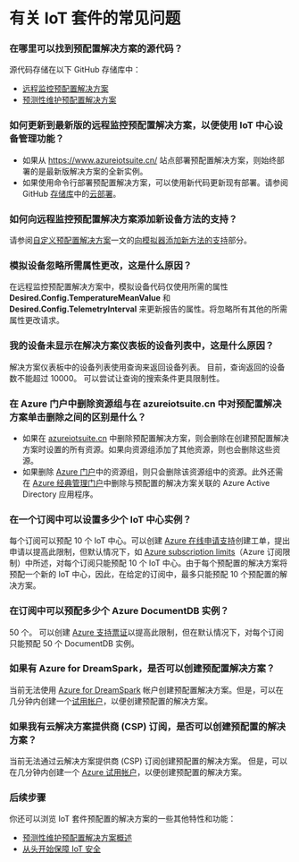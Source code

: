 <properties
    pageTitle="Azure IoT 套件常见问题 | Azure"
    description="有关 IoT 套件的常见问题"
    services=""
    suite="iot-suite"
    documentationcenter=""
    author="dominicbetts"
    manager="timlt"
    editor="" />
<tags
    ms.assetid="cb537749-a8a1-4e53-b3bf-f1b64a38188a"
    ms.service="iot-suite"
    ms.devlang="na"
    ms.topic="article"
    ms.tgt_pltfrm="na"
    ms.workload="na"
    ms.date="05/15/2017"
    wacn.date="06/13/2017"
    ms.author="v-yiso"
    ms.translationtype="Human Translation"
    ms.sourcegitcommit="4a18b6116e37e365e2d4c4e2d144d7588310292e"
    ms.openlocfilehash="a65a3da51532f8102655a85f15630a703d56d769"
    ms.lasthandoff="05/19/2017" />

# <a name="frequently-asked-questions-for-iot-suite"></a>有关 IoT 套件的常见问题

### <a name="where-can-i-find-the-source-code-for-the-preconfigured-solutions"></a>在哪里可以找到预配置解决方案的源代码？
源代码存储在以下 GitHub 存储库中：
* [远程监控预配置解决方案][lnk-remote-monitoring-github]
* [预测性维护预配置解决方案][lnk-predictive-maintenance-github]

### <a name="how-do-i-update-to-the-latest-version-of-the-remote-monitoring-preconfigured-solution-that-uses-the-iot-hub-device-management-features"></a>如何更新到最新版的远程监控预配置解决方案，以便使用 IoT 中心设备管理功能？
* 如果从 https://www.azureiotsuite.cn/ 站点部署预配置解决方案，则始终部署的是最新版解决方案的全新实例。
* 如果使用命令行部署预配置解决方案，可以使用新代码更新现有部署。请参阅 GitHub [存储库][lnk-remote-monitoring-github]中的[云部署][lnk-cloud-deployment]。

### <a name="how-can-i-add-support-for-a-new-device-method-to-the-remote-monitoring-preconfigured-solution"></a>如何向远程监控预配置解决方案添加新设备方法的支持？
请参阅[自定义预配置解决方案][lnk-customize]一文的[向模拟器添加新方法的支持][lnk-add-method]部分。

### <a name="the-simulated-device-is-ignoring-my-desired-property-changes-why"></a>模拟设备忽略所需属性更改，这是什么原因？
在远程监控预配置解决方案中，模拟设备代码仅使用所需的属性 **Desired.Config.TemperatureMeanValue** 和 **Desired.Config.TelemetryInterval** 来更新报告的属性。将忽略所有其他的所需属性更改请求。

### <a name="my-device-does-not-appear-in-the-list-of-devices-in-the-solution-dashboard-why"></a>我的设备未显示在解决方案仪表板的设备列表中，这是什么原因？
解决方案仪表板中的设备列表使用查询来返回设备列表。 目前，查询返回的设备数不能超过 10000。 可以尝试让查询的搜索条件更具限制性。

### <a name="whats-the-difference-between-deleting-a-resource-group-in-the-azure-portal-and-clicking-delete-on-a-preconfigured-solution-in-azureiotsuitecom"></a>在 Azure 门户中删除资源组与在 azureiotsuite.cn 中对预配置解决方案单击删除之间的区别是什么？
* 如果在 [azureiotsuite.cn][lnk-azureiotsuite] 中删除预配置解决方案，则会删除在创建预配置解决方案时设置的所有资源。如果向资源组添加了其他资源，则也会删除这些资源。
* 如果删除 [Azure 门户][lnk-azure-portal]中的资源组，则只会删除该资源组中的资源。此外还需在 [Azure 经典管理门户][lnk-classic-portal]中删除与预配置的解决方案关联的 Azure Active Directory 应用程序。

### <a name="how-many-iot-hub-instances-can-i-provision-in-a-subscription"></a>在一个订阅中可以设置多少个 IoT 中心实例？
每个订阅可以预配 10 个 IoT 中心。可以创建 [Azure 在线申请支持](/support/support-ticket-form/?l=zh-cn)创建工单，提出申请以提高此限制，但默认情况下，如 [Azure subscription limits][link-azuresublimits]（Azure 订阅限制）中所述，对每个订阅只能预配 10 个 IoT 中心。由于每个预配置的解决方案将预配一个新的 IoT 中心，因此，在给定的订阅中，最多只能预配 10 个预配置的解决方案。

### <a name="how-many-azure-document-db-instances-can-i-provision-in-a-subscription"></a>在订阅中可以预配多少个 Azure DocumentDB 实例？

50 个。 可以创建 [Azure 支持票证][link-azuresupportticket]以提高此限制，但在默认情况下，对每个订阅只能预配 50 个 DocumentDB 实例。 






### <a name="can-i-create-a-preconfigured-solution-if-i-have-microsoft-azure-for-dreamspark"></a> 如果有 Azure for DreamSpark，是否可以创建预配置解决方案？
当前无法使用 [Azure for DreamSpark][lnk-dreamspark] 帐户创建预配置解决方案。但是，可以在几分钟内创建一个[试用帐户][1rmb-trial]，以便创建预配置的解决方案。

### <a name="can-i-create-a-preconfigured-solution-if-i-have-cloud-solution-provider-csp-subscription"></a>如果我有云解决方案提供商 (CSP) 订阅，是否可以创建预配置的解决方案？
当前无法通过云解决方案提供商 (CSP) 订阅创建预配置的解决方案。 但是，可以在几分钟内创建一个 [Azure 试用帐户][1rmb-trial]，以便创建预配置的解决方案。

### <a name="next-steps"></a>后续步骤
你还可以浏览 IoT 套件预配置的解决方案的一些其他特性和功能：

- [预测性维护预配置解决方案概述][lnk-predictive-overview]
- [从头开始保障 IoT 安全][lnk-security-groundup]

[lnk-predictive-overview]: /documentation/articles/iot-suite-predictive-overview/
[lnk-security-groundup]: /documentation/articles/securing-iot-ground-up/
[link-azuresupportticket]: https://portal.azure.cn/#blade/Microsoft_Azure_Support/HelpAndSupportBlade 
[link-azuresublimits]: /documentation/articles/azure-subscription-service-limits/#iot-hub-limits
[lnk-azure-portal]: https://portal.azure.cn
[lnk-azureiotsuite]: https://www.azureiotsuite.cn/
[lnk-classic-portal]: https://manage.windowsazure.cn
[lnk-remote-monitoring-github]: https://github.com/Azure/azure-iot-remote-monitoring
[lnk-dreamspark]: https://www.dreamspark.com/Product/Product.aspx?productid=99
[1rmb-trial]: /pricing/1rmb-trial
[lnk-delete-aad-tennant]: http://blogs.msdn.com/b/ericgolpe/archive/2015/04/30/walkthrough-of-deleting-an-azure-ad-tenant.aspx
[lnk-cloud-deployment]: https://github.com/Azure/azure-iot-remote-monitoring/blob/master/Docs/cloud-deployment.md
[lnk-add-method]: /documentation/articles/iot-suite-guidance-on-customizing-preconfigured-solutions/#add-support-for-a-new-method-to-the-simulator
[lnk-customize]: /documentation/articles/iot-suite-guidance-on-customizing-preconfigured-solutions/
[lnk-remote-monitoring-github]: https://github.com/Azure/azure-iot-remote-monitoring
[lnk-predictive-maintenance-github]: https://github.com/Azure/azure-iot-predictive-maintenance
